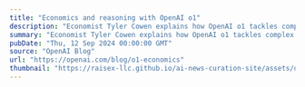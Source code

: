 ```yaml
---
title: "Economics and reasoning with OpenAI o1"
description: "Economist Tyler Cowen explains how OpenAI o1 tackles complex economic questions."
summary: "Economist Tyler Cowen explains how OpenAI o1 tackles complex economic questions."
pubDate: "Thu, 12 Sep 2024 00:00:00 GMT"
source: "OpenAI Blog"
url: "https://openai.com/blog/o1-economics"
thumbnail: "https://raisex-llc.github.io/ai-news-curation-site/assets/openai_logo.png"
---
```


